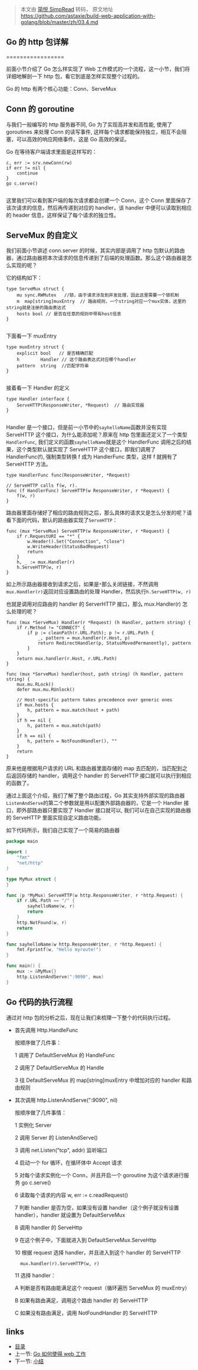 > 本文由 [简悦 SimpRead](http://ksria.com/simpread/) 转码， 原文地址 https://github.com/astaxie/build-web-application-with-golang/blob/master/zh/03.4.md

## Go 的 http 包详解
=================

前面小节介绍了 Go 怎么样实现了 Web 工作模式的一个流程，这一小节，我们将详细地解剖一下 http 包，看它到底是怎样实现整个过程的。

Go 的 http 有两个核心功能：Conn、ServeMux

Conn 的 goroutine
----------------

与我们一般编写的 http 服务器不同, Go 为了实现高并发和高性能, 使用了 goroutines 来处理 Conn 的读写事件, 这样每个请求都能保持独立，相互不会阻塞，可以高效的响应网络事件。这是 Go 高效的保证。

Go 在等待客户端请求里面是这样写的：

```
c, err := srv.newConn(rw)
if err != nil {
	continue
}
go c.serve()


```

这里我们可以看到客户端的每次请求都会创建一个 Conn，这个 Conn 里面保存了该次请求的信息，然后再传递到对应的 handler，该 handler 中便可以读取到相应的 header 信息，这样保证了每个请求的独立性。

ServeMux 的自定义
-------------

我们前面小节讲述 conn.server 的时候，其实内部是调用了 http 包默认的路由器，通过路由器把本次请求的信息传递到了后端的处理函数。那么这个路由器是怎么实现的呢？

它的结构如下：

```
type ServeMux struct {
	mu sync.RWMutex   //锁，由于请求涉及到并发处理，因此这里需要一个锁机制
	m  map[string]muxEntry  // 路由规则，一个string对应一个mux实体，这里的string就是注册的路由表达式
	hosts bool // 是否在任意的规则中带有host信息
}


```

下面看一下 muxEntry

```
type muxEntry struct {
	explicit bool   // 是否精确匹配
	h        Handler // 这个路由表达式对应哪个handler
	pattern  string  //匹配字符串
}


```

接着看一下 Handler 的定义

```
type Handler interface {
	ServeHTTP(ResponseWriter, *Request)  // 路由实现器
}


```

Handler 是一个接口，但是前一小节中的`sayhelloName`函数并没有实现 ServeHTTP 这个接口，为什么能添加呢？原来在 http 包里面还定义了一个类型`HandlerFunc`, 我们定义的函数`sayhelloName`就是这个 HandlerFunc 调用之后的结果，这个类型默认就实现了 ServeHTTP 这个接口，即我们调用了 HandlerFunc(f), 强制类型转换 f 成为 HandlerFunc 类型，这样 f 就拥有了 ServeHTTP 方法。

```
type HandlerFunc func(ResponseWriter, *Request)

// ServeHTTP calls f(w, r).
func (f HandlerFunc) ServeHTTP(w ResponseWriter, r *Request) {
	f(w, r)
}

```

路由器里面存储好了相应的路由规则之后，那么具体的请求又是怎么分发的呢？请看下面的代码，默认的路由器实现了`ServeHTTP`：

```
func (mux *ServeMux) ServeHTTP(w ResponseWriter, r *Request) {
	if r.RequestURI == "*" {
		w.Header().Set("Connection", "close")
		w.WriteHeader(StatusBadRequest)
		return
	}
	h, _ := mux.Handler(r)
	h.ServeHTTP(w, r)
}

```

如上所示路由器接收到请求之后，如果是`*`那么关闭链接，不然调用`mux.Handler(r)`返回对应设置路由的处理 Handler，然后执行`h.ServeHTTP(w, r)`

也就是调用对应路由的 handler 的 ServerHTTP 接口，那么 mux.Handler(r) 怎么处理的呢？

```
func (mux *ServeMux) Handler(r *Request) (h Handler, pattern string) {
	if r.Method != "CONNECT" {
		if p := cleanPath(r.URL.Path); p != r.URL.Path {
			_, pattern = mux.handler(r.Host, p)
			return RedirectHandler(p, StatusMovedPermanently), pattern
		}
	}	
	return mux.handler(r.Host, r.URL.Path)
}

func (mux *ServeMux) handler(host, path string) (h Handler, pattern string) {
	mux.mu.RLock()
	defer mux.mu.RUnlock()

	// Host-specific pattern takes precedence over generic ones
	if mux.hosts {
		h, pattern = mux.match(host + path)
	}
	if h == nil {
		h, pattern = mux.match(path)
	}
	if h == nil {
		h, pattern = NotFoundHandler(), ""
	}
	return
}

```

原来他是根据用户请求的 URL 和路由器里面存储的 map 去匹配的，当匹配到之后返回存储的 handler，调用这个 handler 的 ServeHTTP 接口就可以执行到相应的函数了。

通过上面这个介绍，我们了解了整个路由过程，Go 其实支持外部实现的路由器 `ListenAndServe`的第二个参数就是用以配置外部路由器的，它是一个 Handler 接口，即外部路由器只要实现了 Handler 接口就可以, 我们可以在自己实现的路由器的 ServeHTTP 里面实现自定义路由功能。

如下代码所示，我们自己实现了一个简易的路由器

```go
package main

import (
	"fmt"
	"net/http"
)

type MyMux struct {
}

func (p *MyMux) ServeHTTP(w http.ResponseWriter, r *http.Request) {
	if r.URL.Path == "/" {
		sayhelloName(w, r)
		return
	}
	http.NotFound(w, r)
	return
}

func sayhelloName(w http.ResponseWriter, r *http.Request) {
	fmt.Fprintf(w, "Hello myroute!")
}

func main() {
	mux := &MyMux{}
	http.ListenAndServe(":9090", mux)
}

```

Go 代码的执行流程
----------

通过对 http 包的分析之后，现在让我们来梳理一下整个的代码执行过程。

*   首先调用 Http.HandleFunc
    
    按顺序做了几件事：
    
    1 调用了 DefaultServeMux 的 HandleFunc
    
    2 调用了 DefaultServeMux 的 Handle
    
    3 往 DefaultServeMux 的 map[string]muxEntry 中增加对应的 handler 和路由规则
    
*   其次调用 http.ListenAndServe(":9090", nil)
    
    按顺序做了几件事情：
    
    1 实例化 Server
    
    2 调用 Server 的 ListenAndServe()
    
    3 调用 net.Listen("tcp", addr) 监听端口
    
    4 启动一个 for 循环，在循环体中 Accept 请求
    
    5 对每个请求实例化一个 Conn，并且开启一个 goroutine 为这个请求进行服务 go c.serve()
    
    6 读取每个请求的内容 w, err := c.readRequest()
    
    7 判断 handler 是否为空，如果没有设置 handler（这个例子就没有设置 handler），handler 就设置为 DefaultServeMux
    
    8 调用 handler 的 ServeHttp
    
    9 在这个例子中，下面就进入到 DefaultServeMux.ServeHttp
    
    10 根据 request 选择 handler，并且进入到这个 handler 的 ServeHTTP
    
    ```
      mux.handler(r).ServeHTTP(w, r)
    
    ```
    
    11 选择 handler：
    
    A 判断是否有路由能满足这个 request（循环遍历 ServeMux 的 muxEntry）
    
    B 如果有路由满足，调用这个路由 handler 的 ServeHTTP
    
    C 如果没有路由满足，调用 NotFoundHandler 的 ServeHTTP
    

links
-----

*   [目录](/astaxie/build-web-application-with-golang/blob/master/zh/preface.md)
*   上一节: [Go 如何使得 web 工作](/astaxie/build-web-application-with-golang/blob/master/zh/03.3.md)
*   下一节: [小结](/astaxie/build-web-application-with-golang/blob/master/zh/03.5.md)